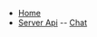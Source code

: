 - [Home](https://github.com/Idrinth/IDotD/wiki)
- [Server Api](https://github.com/Idrinth/IDotD/wiki/Chat)
-- [Chat](https://github.com/Idrinth/IDotD/wiki/Chat)